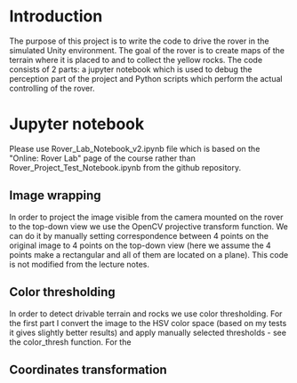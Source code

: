 # Introduction

The purpose of this project is to write the code to drive the rover in the simulated Unity environment. The goal of the rover is to create maps of the terrain where it is placed to and to collect the yellow rocks. The code consists of 2 parts: a jupyter notebook which is used to debug the perception part of the project and Python scripts which perform the actual controlling of the rover. 

# Jupyter notebook

Please use Rover_Lab_Notebook_v2.ipynb file which is based on the "Online: Rover Lab" page of the course rather than Rover_Project_Test_Notebook.ipynb from the github repository.

## Image wrapping

In order to project the image visible from the camera mounted on the rover to the top-down view we use the OpenCV projective transform function. We can do it by manually setting correspondence between 4 points on the original image to 4 points on the top-down view (here we assume the 4 points make a rectangular and all of them are located on a plane). This code is not modified from the lecture notes. 

[image_0]: ./misc/perspective.jpg

## Color thresholding

In order to detect drivable terrain and rocks we use color thresholding. For the first part I convert the image to the HSV color space (based on my tests it gives slightly better results) and apply manually selected thresholds - see the color_thresh function. For the 

## Coordinates transformation



